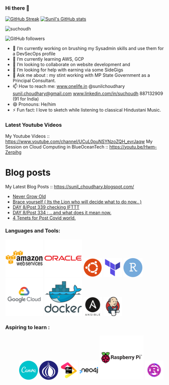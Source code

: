 ### Hi there 👋

[![GitHub Streak](https://github-readme-streak-stats.herokuapp.com?user=suchoudh&theme=graywhite)](https://git.io/streak-stats)
[![Sunil's GitHub stats](https://github-readme-stats.vercel.app/api?username=suchoudh)](https://github.com/suchoudh/github-readme-stats)

<div align="left" inline>
<span align="left"> <img src="https://komarev.com/ghpvc/?username=suchoudh&label=Profile%20views&color=0e75b6&style=flat" alt="suchoudh" /> </span>
<!--
  span align="left"> <a href="https://twitter.com/sunilchoudhary" target="blank"><img src="https://img.shields.io/twitter/follow/sunilchoudhary?logo=twitter&style=for-the-badge" alt="sunilchoudhary" /></a> </span>
  -->
</div>

![GitHub followers](https://img.shields.io/github/followers/suchoudh?style=social)

<!--
**suchoudh/suchoudh** is a ✨ _special_ ✨ repository because its `README.md` (this file) appears on your GitHub profile.

Here are some ideas to get you started:
-->

- 🔭 I’m currently working on brushing my Sysadmin skills and use them for a DevSecOps profile 
- 🌱 I’m currently learning AWS, GCP 
- 👯 I’m looking to collaborate on website development and 
- 🤔 I’m looking for help with earning via some SideGigs 
- 💬 Ask me about : my stint working with MP State Government as a Principal Consultant. 
- 📫 How to reach me: www.onelife.in @sunilchoudhary sunil.choudhary@gmail.com www.linkedin.com/in/suchoudh 887132909 (91 for India)  
- 😄 Pronouns: He/him 
- ⚡ Fun fact: I love to sketch while listening to classical Hindustani Music. 




### Latest Youtube Videos

<!-- YT LIST START -->
My Youtube Videos ::   https://www.youtube.com/channel/UCuL0puNSYNzoZQH_evrJaqw 
My Session on Cloud Computing in BlueOceanTech :: https://youtu.be/Hwm-Zerpihg

# Blog posts 
My Latest Blog Posts :: https://sunil_choudhary.blogspot.com/
<!-- BLOG-POST-LIST:START -->
- [Never Grow Old](https://sunil_choudhary.blogspot.com/2021/06/never-grow-old.html)
- [Brace yourself &lpar; Its the Lion who will decide what to do now.. &rpar;](https://sunil_choudhary.blogspot.com/2021/06/brace-yourself-its-lion-who-will-decide.html)
- [DAY 8/Post 339 checking IFTTT](https://sunil_choudhary.blogspot.com/2021/05/day-8post-339-checking-ifttt.html)
- [DAY 8/Post 334 : .. and what does it mean now.](https://sunil_choudhary.blogspot.com/2021/05/day-8post-334-and-what-does-it-mean-now.html)
- [4 Tenets for Post Covid world.](https://sunil_choudhary.blogspot.com/2020/11/4-tenets-for-post-covid-world.html)
<!-- BLOG-POST-LIST:END -->


### Languages and Tools:
<p align="left"><img src="amazonwebservices-original-wordmark.svg" alt="AWS" width="120" height="120"/> </a>
<a href="http"//www.oracle.com" target="blank"><img src="oracle-original.svg" alt="oracle"  width="120" height="120" /></a>                                                                  <a href="http"//www.ubuntu.com" target="blank"><img src="ubuntu-plain.svg" alt="ubuntu"  width="60" height="60" /></a> 
<a href="http"//www.terraform.com" target="blank"><img src="terraform-original.svg" alt="terraform"  width="60" height="60" /></a>                                                                  <a href="http"//www.rstudio.com" target="blank"><img src="rstudio-original.svg" alt="rstudio"  width="60" height="60" /></a> 
<a href="http"//www.cloud.google.com" target="blank"><img src="googlecloud-original-wordmark.svg" alt="GoogleCloud"  width="120" height="120" /></a> 
<a href="http"//www.docker.com" target="blank"><img src="docker-original-wordmark.svg" alt="docker"  width="120" height="120" /></a> 
<a href="http"//www.ansible.com" target="blank"><img src="ansible-original-wordmark.svg" alt="ansible"  width="60" height="60" /></a> 
<a href="http"//www.jenkins.com" target="blank"><img src="jenkins-original.svg" alt="Jenkins"  width="60" height="60" /></a>    
</p>

### Aspiring to learn :
<p align="right"> 
  <img src="canva-original.svg" alt="Canva"  width="60" height="60" /></a>  
  <a href="" target="blank"><img src="perl-original.svg" alt="Perl"  width="60" height="60" /></a>  
  <a href="" target="blank"> <img src="jetbrains-original.svg" alt="JetBrains"  width="60" height="60" /></a>  
  <a> <img src="neo4j-original-wordmark.svg" alt="Neo4J"  width="60" height="60" /></a>  
  <a> <img src="raspberrypi-original-wordmark.svg" alt="RaspberryPi"  width="140" height="140" /></a>
  <a> <img src="rust-logo-blk.png" alt="Rust"  width="60" height="60" /></a>

<!-- 


rust-logo-blk
canva-original.svg
--> 

</p>

